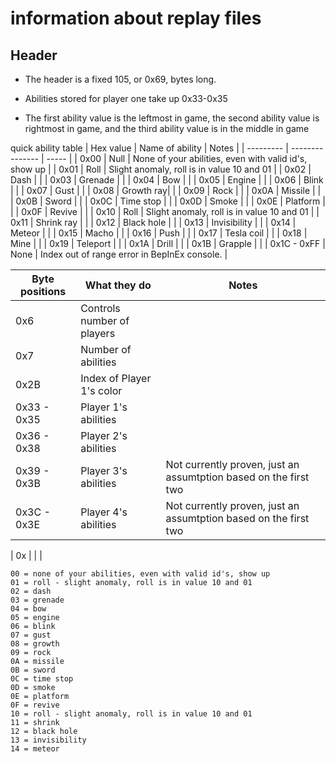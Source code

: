 # information about replay files

## Header

* The header is a fixed 105, or 0x69, bytes long.

* Abilities stored for player one take up 0x33-0x35
* The first ability value is the leftmost in game, the second ability value is rightmost in game, and the third ability value is in the middle in game

quick ability table
| Hex value | Name of ability | Notes |
| --------- | --------------- | ----- |
| 0x00 | Null | None of your abilities, even with valid id's, show up |
| 0x01 | Roll | Slight anomaly, roll is in value 10 and 01 |
| 0x02 | Dash | |
| 0x03 | Grenade | |
| 0x04 | Bow | |
| 0x05 | Engine | |
| 0x06 | Blink | |
| 0x07 | Gust | |
| 0x08 | Growth ray| |
| 0x09 | Rock | |
| 0x0A | Missile | |
| 0x0B | Sword | |
| 0x0C | Time stop | |
| 0x0D | Smoke | |
| 0x0E | Platform | |
| 0x0F | Revive | |
| 0x10 | Roll | Slight anomaly, roll is in value 10 and 01 |
| 0x11 | Shrink ray | |
| 0x12 | Black hole | |
| 0x13 | Invisibility | |
| 0x14 | Meteor | |
| 0x15 | Macho | |
| 0x16 | Push | |
| 0x17 | Tesla coil | |
| 0x18 | Mine | |
| 0x19 | Teleport | |
| 0x1A | Drill | |
| 0x1B | Grapple | |
| 0x1C - 0xFF | None | Index out of range error in BepInEx console. |



| Byte positions | What they do | Notes |
| -------------- | ------------ | ----- |
| 0x6 | Controls number of players | |
| 0x7 | Number of abilities | |
| 0x2B | Index of Player 1's color | |
| 0x33 - 0x35 | Player 1's abilities | |
| 0x36 - 0x38 | Player 2's abilities | |
| 0x39 - 0x3B | Player 3's abilities | Not currently proven, just an assumtption based on the first two |
| 0x3C - 0x3E | Player 4's abilities | Not currently proven, just an assumtption based on the first two |

| 0x | | |
```
00 = none of your abilities, even with valid id's, show up
01 = roll - slight anomaly, roll is in value 10 and 01
02 = dash
03 = grenade
04 = bow
05 = engine
06 = blink
07 = gust
08 = growth
09 = rock
0A = missile
0B = sword
0C = time stop
0D = smoke
0E = platform
0F = revive
10 = roll - slight anomaly, roll is in value 10 and 01
11 = shrink
12 = black hole
13 = invisibility
14 = meteor
```
